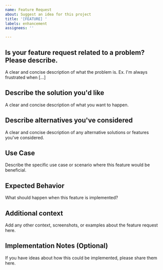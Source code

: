 ```yaml
---
name: Feature Request
about: Suggest an idea for this project
title: '[FEATURE] '
labels: enhancement
assignees: ''

---
```


## Is your feature request related to a problem? Please describe.

A clear and concise description of what the problem is. Ex. I'm always frustrated when [...]

## Describe the solution you'd like

A clear and concise description of what you want to happen.

## Describe alternatives you've considered

A clear and concise description of any alternative solutions or features you've considered.

## Use Case

Describe the specific use case or scenario where this feature would be beneficial.

## Expected Behavior

What should happen when this feature is implemented?

## Additional context

Add any other context, screenshots, or examples about the feature request here.

## Implementation Notes (Optional)

If you have ideas about how this could be implemented, please share them here.
